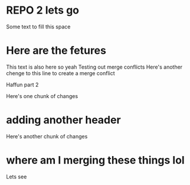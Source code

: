 # REPO 2 lets go

Some text to fill this space

# Here are the fetures

This text is also here so yeah
Testing out merge conflicts
Here's another chenge to this line to create a merge conflict

Haffun part 2

Here's one chunk of changes

# adding another header

Here's another chunk of changes

# where am I merging these things lol

Lets see
